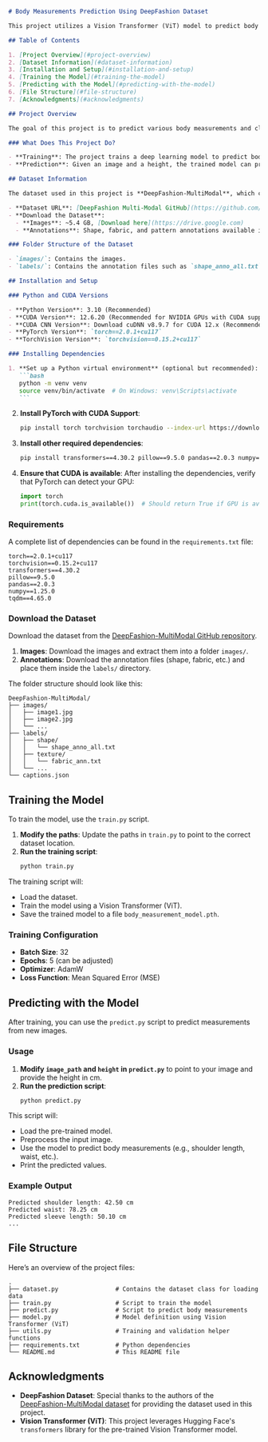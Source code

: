 ````markdown
# Body Measurements Prediction Using DeepFashion Dataset

This project utilizes a Vision Transformer (ViT) model to predict body measurements such as shoulder length, waist size, and other clothing-related attributes from images. The model is trained on the DeepFashion Multi-Modal dataset and makes use of both image data and human annotations.

## Table of Contents

1. [Project Overview](#project-overview)
2. [Dataset Information](#dataset-information)
3. [Installation and Setup](#installation-and-setup)
4. [Training the Model](#training-the-model)
5. [Predicting with the Model](#predicting-with-the-model)
6. [File Structure](#file-structure)
7. [Acknowledgments](#acknowledgments)

## Project Overview

The goal of this project is to predict various body measurements and clothing attributes from an image using a deep learning model based on the Vision Transformer (ViT) architecture. The project is built using `PyTorch` and Hugging Face's `transformers` library.

### What Does This Project Do?

- **Training**: The project trains a deep learning model to predict body measurements using the DeepFashion dataset.
- **Prediction**: Given an image and a height, the trained model can predict measurements such as shoulder length, waist size, sleeve length, and more.

## Dataset Information

The dataset used in this project is **DeepFashion-MultiModal**, which contains high-quality human images with various annotations including body measurements, clothing attributes, and more.

- **Dataset URL**: [DeepFashion Multi-Modal GitHub](https://github.com/yumingj/DeepFashion-MultiModal)
- **Download the Dataset**:
  - **Images**: ~5.4 GB, [Download here](https://drive.google.com)
  - **Annotations**: Shape, fabric, and pattern annotations available in TXT and JSON files.

### Folder Structure of the Dataset

- `images/`: Contains the images.
- `labels/`: Contains the annotation files such as `shape_anno_all.txt`, `fabric_ann.txt`, and `pattern_ann.txt`.

## Installation and Setup

### Python and CUDA Versions

- **Python Version**: 3.10 (Recommended)
- **CUDA Version**: 12.6.20 (Recommended for NVIDIA GPUs with CUDA support)
- **CUDA CNN Version**: Download cuDNN v8.9.7 for CUDA 12.x (Recommended for NVIDIA GPUs with CUDA support)
- **PyTorch Version**: `torch==2.0.1+cu117`
- **TorchVision Version**: `torchvision==0.15.2+cu117`

### Installing Dependencies

1. **Set up a Python virtual environment** (optional but recommended):
   ```bash
   python -m venv venv
   source venv/bin/activate  # On Windows: venv\Scripts\activate
   ```
````

2. **Install PyTorch with CUDA Support**:

   ```bash
   pip install torch torchvision torchaudio --index-url https://download.pytorch.org/whl/cu117
   ```

3. **Install other required dependencies**:

   ```bash
   pip install transformers==4.30.2 pillow==9.5.0 pandas==2.0.3 numpy==1.25.0 tqdm==4.65.0
   ```

4. **Ensure that CUDA is available**:
   After installing the dependencies, verify that PyTorch can detect your GPU:
   ```python
   import torch
   print(torch.cuda.is_available())  # Should return True if GPU is available
   ```

### Requirements

A complete list of dependencies can be found in the `requirements.txt` file:

```plaintext
torch==2.0.1+cu117
torchvision==0.15.2+cu117
transformers==4.30.2
pillow==9.5.0
pandas==2.0.3
numpy==1.25.0
tqdm==4.65.0
```

### Download the Dataset

Download the dataset from the [DeepFashion-MultiModal GitHub repository](https://github.com/yumingj/DeepFashion-MultiModal).

1. **Images**: Download the images and extract them into a folder `images/`.
2. **Annotations**: Download the annotation files (shape, fabric, etc.) and place them inside the `labels/` directory.

The folder structure should look like this:

```plaintext
DeepFashion-MultiModal/
├── images/
│   ├── image1.jpg
│   ├── image2.jpg
│   └── ...
├── labels/
│   ├── shape/
│   │   └── shape_anno_all.txt
│   ├── texture/
│   │   └── fabric_ann.txt
│   └── ...
└── captions.json
```

## Training the Model

To train the model, use the `train.py` script.

1. **Modify the paths**: Update the paths in `train.py` to point to the correct dataset location.
2. **Run the training script**:
   ```bash
   python train.py
   ```

The training script will:

- Load the dataset.
- Train the model using a Vision Transformer (ViT).
- Save the trained model to a file `body_measurement_model.pth`.

### Training Configuration

- **Batch Size**: 32
- **Epochs**: 5 (can be adjusted)
- **Optimizer**: AdamW
- **Loss Function**: Mean Squared Error (MSE)

## Predicting with the Model

After training, you can use the `predict.py` script to predict measurements from new images.

### Usage

1. **Modify `image_path` and `height` in `predict.py`** to point to your image and provide the height in cm.
2. **Run the prediction script**:
   ```bash
   python predict.py
   ```

This script will:

- Load the pre-trained model.
- Preprocess the input image.
- Use the model to predict body measurements (e.g., shoulder length, waist, etc.).
- Print the predicted values.

### Example Output

```plaintext
Predicted shoulder length: 42.50 cm
Predicted waist: 78.25 cm
Predicted sleeve length: 50.10 cm
...
```

## File Structure

Here’s an overview of the project files:

```
.
├── dataset.py                # Contains the dataset class for loading data
├── train.py                  # Script to train the model
├── predict.py                # Script to predict body measurements
├── model.py                  # Model definition using Vision Transformer (ViT)
├── utils.py                  # Training and validation helper functions
├── requirements.txt          # Python dependencies
└── README.md                 # This README file
```

## Acknowledgments

- **DeepFashion Dataset**: Special thanks to the authors of the [DeepFashion-MultiModal dataset](https://github.com/yumingj/DeepFashion-MultiModal) for providing the dataset used in this project.
- **Vision Transformer (ViT)**: This project leverages Hugging Face's `transformers` library for the pre-trained Vision Transformer model.

```
